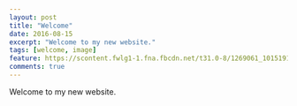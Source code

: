 ```yaml
---
layout: post
title: "Welcome"
date: 2016-08-15
excerpt: "Welcome to my new website."
tags: [welcome, image]
feature: https://scontent.fwlg1-1.fna.fbcdn.net/t31.0-8/1269061_10151911071359628_1350563281_o.jpg
comments: true
---
```


Welcome to my new website.
